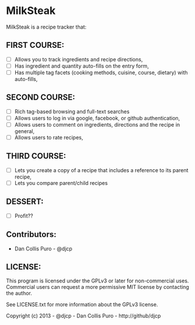 MilkSteak
===========

MilkSteak is a recipe tracker that:

FIRST COURSE:
-------------

- [ ] Allows you to track ingredients and recipe directions,
- [ ] Has ingredient and quantity auto-fills on the entry form,
- [ ] Has multiple tag facets (cooking methods, cuisine, course, dietary) with auto-fills,

SECOND COURSE:
--------------

- [ ] Rich tag-based browsing and full-text searches
- [ ] Allows users to log in via google, facebook, or github authentication,
- [ ] Allows users to comment on ingredients, directions and the recipe in general,
- [ ] Allows users to rate recipes,

THIRD COURSE:
-------------

- [ ] Lets you create a copy of a recipe that includes a reference to its parent recipe,
- [ ] Lets you compare parent/child recipes

DESSERT:
--------

- [ ] Profit??

Contributors:
-------

- Dan Collis Puro - @djcp

LICENSE:
--------

This program is licensed under the GPLv3 or later for non-commercial uses.
Commercial users can request a more permissive MIT license by contacting the
author.

See LICENSE.txt for more information about the GPLv3 license.

Copyright (c) 2013 - @djcp - Dan Collis Puro - http://github/djcp

